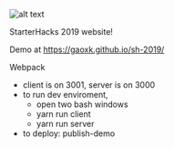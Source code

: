 ![alt text](https://github.com/gaoxk/sh-2019/raw/master/src/client/assets/logo.png "Logo")

StarterHacks 2019 website!

Demo at https://gaoxk.github.io/sh-2019/

Webpack
- client is on 3001, server is on 3000
- to run dev enviroment,
  - open two bash windows
  - yarn run client
  - yarn run server
- to deploy: publish-demo
